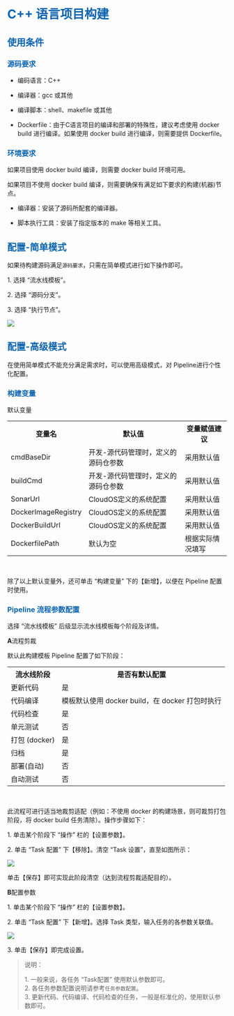 <h1><font color=#0d65b1>C++ 语言项目构建</font></h1> 

<h2><font color=#0d65b1>使用条件</font></h2> 

<h3><font color=#0d65b1>源码要求</font></h3> 
<ul>
<li><p>编码语言：C++</p></li>
<li><p>编译器：gcc 或其他</p></li>
<li><p>编译脚本：shell、makefile 或其他</p></li>
<li><p>Dockerfile：由于C语言项目的编译和部署的特殊性，建议考虑使用 docker build 进行编译。如果使用 docker build 进行编译，则需要提供 Dockerfile。
</p></li>
</ul>

<h3><font color=#0d65b1>环境要求</font></h3> 
<p>如果项目使用 docker build 编译，则需要 docker build 环境可用。</p>
<p>如果项目不使用 docker build 编译，则需要确保有满足如下要求的构建(机器)节点。
</p>
<ul>
<li><p>编译器：安装了源码所配套的编译器。</p></li>
<li><p>脚本执行工具：安装了指定版本的 make 等相关工具。</p></li>
</ul>

<h2><font color=#0d65b1>配置-简单模式</font></h2> 
<p>如果待构建源码满足<code>源码要求</code>，只需在简单模式进行如下操作即可。</p>
<p>1. 选择 “流水线模板”。</p>
<p>2. 选择 “源码分支”。</p>
<p>3. 选择 “执行节点”。</p>
<img src="http://upload.ouliu.net/i/20171127180913a8wcp.png"  class="mark-l"/>

<h2><font color=#0d65b1>配置-高级模式</font></h2> 
<p>在使用简单模式不能充分满足需求时，可以使用高级模式，对 Pipeline进行个性化配置。</p>

<h3><font color=#0d65b1>构建变量</font></h3> 
<p>默认变量</p>
<table >
	<tr>
		<th>变量名</th>
		<th>默认值</th>
		<th>变量赋值建议</th>
	</tr>
	<tr>
		<td>cmdBaseDir</td>
		<td>开发-源代码管理时，定义的源码仓参数</td>
		<td>采用默认值</td>
	</tr>
	<tr>
		<td>buildCmd</td>
		<td>开发-源代码管理时，定义的源码仓参数</td>
		<td>采用默认值</td>
	</tr>	
	<tr>
		<td>SonarUrl</td>
		<td>CloudOS定义的系统配置</td>
		<td>采用默认值</td>
	</tr>
	<tr>
		<td>DockerImageRegistry</td>
		<td>CloudOS定义的系统配置</td>
		<td>采用默认值</td>
	</tr>
	<tr>
		<td>DockerBuildUrl</td>
		<td>CloudOS定义的系统配置</td>
		<td>采用默认值</td>
	</tr>
	<tr>
		<td>DockerfilePath</td>
		<td>默认为空</td>
		<td>根据实际情况填写</td>
	</tr>
</table>
<br>

<p>除了以上默认变量外，还可单击 “构建变量” 下的【新增】，以便在 Pipeline 配置时使用。</p>

<h3><font color=#0d65b1>Pipeline 流程参数配置</font></h3> 
<p>选择 “流水线模板” 后级显示流水线模板每个阶段及详情。</p>
<p><b>A</b>流程剪裁</p>
<p>默认此构建模板 Pipeline 配置了如下阶段：</p>
<table>
	<tr>
		<th>流水线阶段</th>
		<th>是否有默认配置</th>
	</tr>
	<tr>
		<td>更新代码</td>
		<td>是</td>
	</tr>
	<tr>
		<td>代码编译</td>
		<td>模板默认使用 docker build，在 docker 打包时执行</td>
	</tr>
	<tr>
		<td>代码检查</td>
		<td>是</td>
	</tr>
	<tr>
		<td>单元测试</td>
		<td>否</td>
	</tr>	
	<tr>
		<td>打包 (docker)</td>
		<td>是</td>
	</tr>
	<tr>
		<td>归档</td>
		<td>是</td>
	</tr>
	<tr>
		<td>部署(自动)</td>
		<td>否</td>
	</tr>
	<tr>
		<td>自动测试</td>
		<td>否</td>
	</tr>
</table>
<br>
<p>此流程可进行适当地裁剪适配（例如：不使用 docker 的构建场景，则可裁剪打包阶段，将 docker build 任务清除）。操作步骤如下：</p>
<p>1. 单击某个阶段下 “操作” 栏的【设置参数】。</p>
<p>2. 单击 “Task 配置” 下【移除】。清空 “Task 设置”，直至如图所示：</p>
<img src="http://upload.ouliu.net/i/2017112717532371j6k.png"/>
<p>单击【保存】即可实现此阶段清空（达到流程剪裁适配目的）。</p>

<p><b>B</b>配置参数</p>
<p>1. 单击某个阶段下 “操作” 栏的【设置参数】。</p>
<p>2. 单击 “Task 配置” 下【新增】。选择 Task 类型，输入任务的各参数关联值。</p>
<img src="http://upload.ouliu.net/i/20171127174111n29zw.png"/>
<p>3. 单击【保存】即完成设置。</p>
<blockquote><p>说明：</p>1. 一般来说，各任务 “Task配置” 使用默认参数即可。<br>2. 各任务参数配置说明请参考<code>任务参数配置</code>。<br>3. 更新代码、代码编译、代码检查的任务，一般是标准化的，使用默认参数即可。</blockquote>


